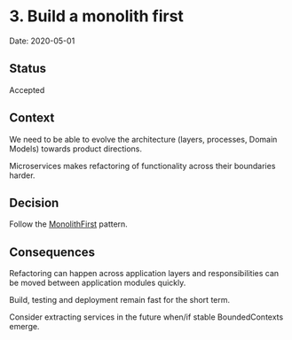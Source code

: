 # 3. Build a monolith first

Date: 2020-05-01

## Status

Accepted

## Context

We need to be able to evolve the architecture (layers, processes, Domain Models) towards product directions.

Microservices makes refactoring of functionality across their boundaries harder.

## Decision

Follow the [MonolithFirst] pattern.

## Consequences

Refactoring can happen across application layers and responsibilities can be moved between application modules quickly.

Build, testing and deployment remain fast for the short term.

Consider extracting services in the future when/if stable BoundedContexts emerge.

[MonolithFirst]: https://www.martinfowler.com/bliki/MonolithFirst.html
